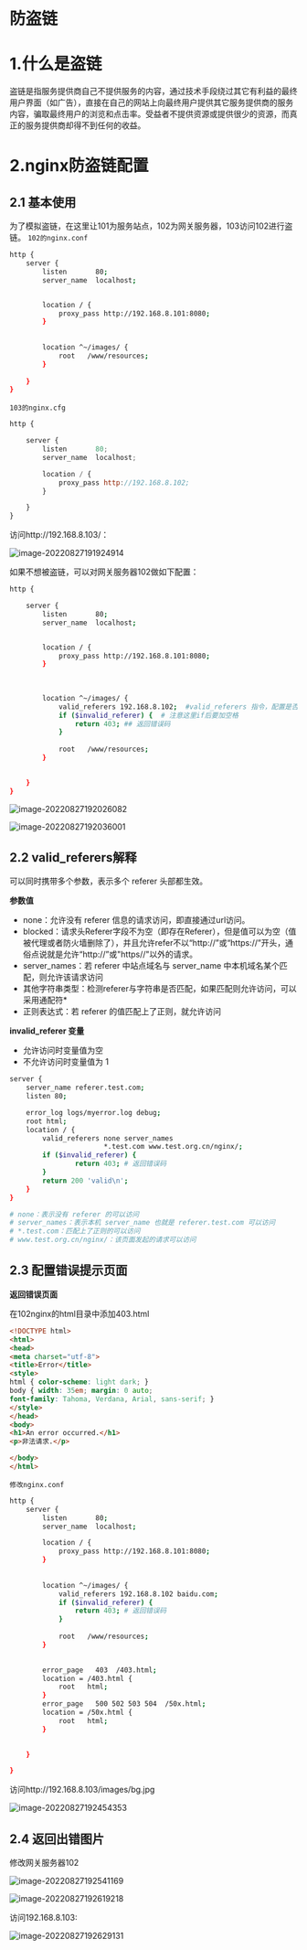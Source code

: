 # 防盗链

# 1.什么是盗链

盗链是指服务提供商自己不提供服务的内容，通过技术手段绕过其它有利益的最终用户界面（如广告），直接在自己的网站上向最终用户提供其它服务提供商的服务内容，骗取最终用户的浏览和点击率。受益者不提供资源或提供很少的资源，而真正的服务提供商却得不到任何的收益。

# 2.nginx防盗链配置

## 2.1 基本使用

为了模拟盗链，在这里让101为服务站点，102为网关服务器，103访问102进行盗链。
`102的nginx.conf`

```bash
http {
    server {
        listen       80;
        server_name  localhost;


        location / {
            proxy_pass http://192.168.8.101:8080;
        }
        
        
        location ^~/images/ {
            root   /www/resources;
        }
       
    }
}
```

`103的nginx.cfg`

```js
http {

    server {
        listen       80;
        server_name  localhost;

        location / {
            proxy_pass http://192.168.8.102;
        }

    }
}
```

访问http://192.168.8.103/：

![image-20220827191924914](https://i0.hdslb.com/bfs/album/a7bca78712af57a76baf4ece0b81e8d6bd6b00c2.png)

如果不想被盗链，可以对网关服务器102做如下配置：

```bash
http {

    server {
        listen       80;
        server_name  localhost;


        location / {
            proxy_pass http://192.168.8.101:8080;
        }
        
        
        
        location ^~/images/ {
            valid_referers 192.168.8.102;  #valid_referers 指令，配置是否允许 referer 头部以及允许哪些 referer 访问。192.168.8.102不是ip而是域名（去掉http:// 前缀）
            if ($invalid_referer) {  # 注意这里if后要加空格
                return 403; ## 返回错误码
            }
            
            root   /www/resources;
        }
        

    }
}
```

![image-20220827192026082](https://i0.hdslb.com/bfs/album/f4ad69b64b372e33d62ed6197f33dc207fb38611.png)

![image-20220827192036001](https://i0.hdslb.com/bfs/album/ccfbe8d80ff645d1a419bfc8093665d66be22fc3.png)

## 2.2 valid_referers解释

可以同时携带多个参数，表示多个 referer 头部都生效。

**参数值**

- none：允许没有 referer 信息的请求访问，即直接通过url访问。
- blocked：请求头Referer字段不为空（即存在Referer），但是值可以为空（值被代理或者防火墙删除了），并且允许refer不以“http://”或“https://”开头，通俗点说就是允许“http://”或"https//"以外的请求。
- server_names：若 referer 中站点域名与 server_name 中本机域名某个匹配，则允许该请求访问
- 其他字符串类型：检测referer与字符串是否匹配，如果匹配则允许访问，可以采用通配符*
- 正则表达式：若 referer 的值匹配上了正则，就允许访问

**invalid_referer 变量**

- 允许访问时变量值为空
- 不允许访问时变量值为 1

```bash
server {
    server_name referer.test.com;
    listen 80;

    error_log logs/myerror.log debug;
    root html;
    location / {
        valid_referers none server_names
                       *.test.com www.test.org.cn/nginx/;
        if ($invalid_referer) {
                return 403; # 返回错误码
        }
        return 200 'valid\n';
    }
}

# none：表示没有 referer 的可以访问
# server_names：表示本机 server_name 也就是 referer.test.com 可以访问
# *.test.com：匹配上了正则的可以访问
# www.test.org.cn/nginx/：该页面发起的请求可以访问

```

## 2.3 配置错误提示页面

**返回错误页面**

在102nginx的html目录中添加403.html

```html
<!DOCTYPE html>
<html>
<head>
<meta charset="utf-8">
<title>Error</title>
<style>
html { color-scheme: light dark; }
body { width: 35em; margin: 0 auto;
font-family: Tahoma, Verdana, Arial, sans-serif; }
</style>
</head>
<body>
<h1>An error occurred.</h1>
<p>非法请求.</p>

</body>
</html>
```

`修改nginx.conf`

```bash
http {
    server {
        listen       80;
        server_name  localhost;

        location / {
            proxy_pass http://192.168.8.101:8080;
        }
        
        
        location ^~/images/ {
            valid_referers 192.168.8.102 baidu.com;
            if ($invalid_referer) {
                return 403; # 返回错误码
            }
            
            root   /www/resources;
        }
        

        error_page   403  /403.html;
        location = /403.html {
            root   html;
        }
        error_page   500 502 503 504  /50x.html;
        location = /50x.html {
            root   html;
        }

        
    }

}
```

访问http://192.168.8.103/images/bg.jpg

![image-20220827192454353](https://i0.hdslb.com/bfs/album/3200ee7c34991b018c68c4b245fb391a2b25f42b.png)

## 2.4 返回出错图片

修改网关服务器102

![image-20220827192541169](https://i0.hdslb.com/bfs/album/902857ec2103da71ee574ca2b42ce992fdf8850b.png)

![image-20220827192619218](https://i0.hdslb.com/bfs/album/3b36a4c3af84a7ef5f65a07e994cbde251751eb9.png)

访问192.168.8.103:

![image-20220827192629131](https://i0.hdslb.com/bfs/album/c1c2b5f204687d2f80470aba8ec9385d5afc0815.png)